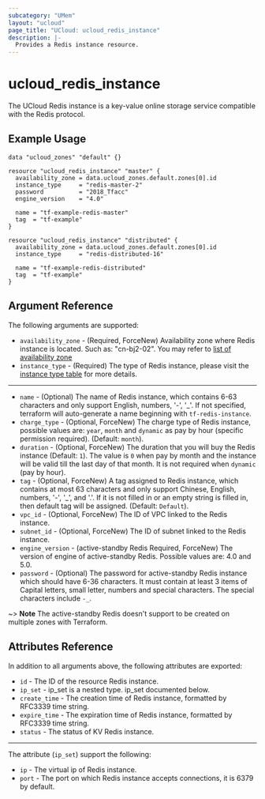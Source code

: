 ```yaml
---
subcategory: "UMem"
layout: "ucloud"
page_title: "UCloud: ucloud_redis_instance"
description: |-
  Provides a Redis instance resource.
---
```


# ucloud_redis_instance

The UCloud Redis instance is a key-value online storage service compatible with the Redis protocol.

## Example Usage

```hcl
data "ucloud_zones" "default" {}

resource "ucloud_redis_instance" "master" {
  availability_zone = data.ucloud_zones.default.zones[0].id
  instance_type     = "redis-master-2"
  password          = "2018_Tfacc"
  engine_version    = "4.0"

  name = "tf-example-redis-master"
  tag  = "tf-example"
}

resource "ucloud_redis_instance" "distributed" {
  availability_zone = data.ucloud_zones.default.zones[0].id
  instance_type     = "redis-distributed-16"

  name = "tf-example-redis-distributed"
  tag  = "tf-example"
}
```

## Argument Reference

The following arguments are supported:

* `availability_zone` - (Required, ForceNew) Availability zone where Redis instance is located. Such as: "cn-bj2-02". You may refer to [list of availability zone](https://docs.ucloud.cn/api/summary/regionlist)
* `instance_type` - (Required) The type of Redis instance, please visit the [instance type table](https://docs.ucloud.cn/terraform/specification/umem_instance?id=redis) for more details.

- - -

* `name` - (Optional) The name of Redis instance, which contains 6-63 characters and only support English, numbers, '-', '_'. If not specified, terraform will auto-generate a name beginning with `tf-redis-instance`.
* `charge_type` - (Optional, ForceNew) The charge type of Redis instance, possible values are: `year`, `month` and `dynamic` as pay by hour (specific permission required). (Default: `month`).
* `duration` - (Optional, ForceNew) The duration that you will buy the Redis instance (Default: `1`). The value is `0` when pay by month and the instance will be valid till the last day of that month. It is not required when `dynamic` (pay by hour).
* `tag` - (Optional, ForceNew) A tag assigned to Redis instance, which contains at most 63 characters and only support Chinese, English, numbers, '-', '_', and '.'. If it is not filled in or an empty string is filled in, then default tag will be assigned. (Default: `Default`).
* `vpc_id` - (Optional, ForceNew) The ID of VPC linked to the Redis instance.
* `subnet_id` - (Optional, ForceNew) The ID of subnet linked to the Redis instance.
* `engine_version` - (active-standby Redis Required, ForceNew) The version of engine of active-standby Redis. Possible values are: 4.0 and 5.0.
* `password` - (Optional) The password for  active-standby Redis instance which should have 6-36 characters. It must contain at least 3 items of Capital letters, small letter, numbers and special characters. The special characters include `-_`. 

~> **Note** The active-standby Redis doesn't support to be created on multiple zones with Terraform.

## Attributes Reference

In addition to all arguments above, the following attributes are exported:

* `id` - The ID of the resource Redis instance.
* `ip_set` - ip_set is a nested type. ip_set documented below.
* `create_time` - The creation time of Redis instance, formatted by RFC3339 time string.
* `expire_time` - The expiration time of Redis instance, formatted by RFC3339 time string.
* `status` - The status of KV Redis instance.

- - -

The attribute (`ip_set`) support the following:

* `ip` - The virtual ip of Redis instance.
* `port` - The port on which Redis instance accepts connections, it is 6379 by default.
